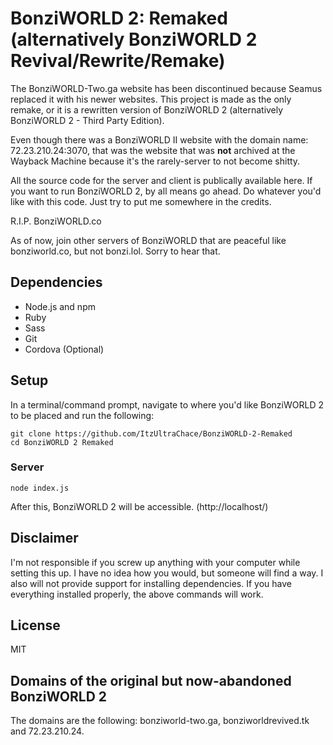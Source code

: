 # BonziWORLD 2: Remaked (alternatively BonziWORLD 2 Revival/Rewrite/Remake)
The BonziWORLD-Two.ga website has been discontinued because Seamus replaced it with his newer websites. This project is made as the only remake, or it is a rewritten version of BonziWORLD 2 (alternatively BonziWORLD 2 - Third Party Edition).

Even though there was a BonziWORLD II website with the domain name: 72.23.210.24:3070, that was the website that was **not** archived at the Wayback Machine because it's the rarely-server to not become shitty.

All the source code for the server and client is publically available here. If you want to run BonziWORLD 2, by all means go ahead.
Do whatever you'd like with this code. Just try to put me somewhere in the credits.

R.I.P. BonziWORLD.co

As of now, join other servers of BonziWORLD that are peaceful like bonziworld.co, but not bonzi.lol. Sorry to hear that.

## Dependencies
- Node.js and npm
- Ruby
- Sass
- Git
- Cordova (Optional)

## Setup
In a terminal/command prompt, navigate to where you'd like BonziWORLD 2 to be placed and run the following:
```
git clone https://github.com/ItzUltraChace/BonziWORLD-2-Remaked
cd BonziWORLD 2 Remaked
```



### Server
```
node index.js
```
After this, BonziWORLD 2 will be accessible. (http://localhost/)

## Disclaimer
I'm not responsible if you screw up anything with your computer while setting this up. I have no idea how you would, but someone will find a way. I also will not provide support for installing dependencies. If you have everything installed properly, the above commands will work.

## License
MIT

## Domains of the original but now-abandoned BonziWORLD 2
The domains are the following: bonziworld-two.ga, bonziworldrevived.tk and 72.23.210.24.
